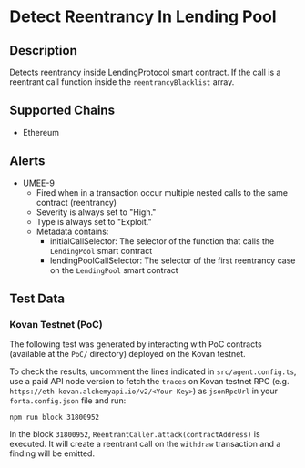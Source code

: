 # Detect Reentrancy In Lending Pool

## Description

Detects reentrancy inside LendingProtocol smart contract. If the call is a reentrant call function inside the `reentrancyBlacklist` array.

## Supported Chains

- Ethereum

## Alerts

- UMEE-9
  - Fired when in a transaction occur multiple nested calls to the same contract (reentrancy)
  - Severity is always set to "High."
  - Type is always set to "Exploit."
  - Metadata contains:
    - initialCallSelector: The selector of the function that calls the `LendingPool` smart contract
    - lendingPoolCallSelector: The selector of the first reentrancy case on the `LendingPool` smart contract

## Test Data

### Kovan Testnet (PoC)

The following test was generated by interacting with PoC contracts (available at the `PoC/` directory) deployed on the Kovan testnet.

To check the results, uncomment the lines indicated in `src/agent.config.ts`, use a paid API node version to fetch the `traces` on Kovan testnet RPC (e.g. `https://eth-kovan.alchemyapi.io/v2/<Your-Key>`) as `jsonRpcUrl` in your `forta.config.json` file and run:

```
npm run block 31800952
```

In the block `31800952`, `ReentrantCaller.attack(contractAddress)` is executed. It will create a reentrant call on the `withdraw` transaction and a finding will be emitted.
